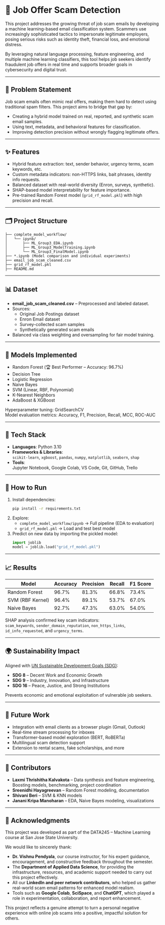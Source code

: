 
# 💼 Job Offer Scam Detection

This project addresses the growing threat of job scam emails by developing a machine learning-based email classification system. Scammers use increasingly sophisticated tactics to impersonate legitimate employers, posing serious risks such as identity theft, financial loss, and emotional distress.

By leveraging natural language processing, feature engineering, and multiple machine learning classifiers, this tool helps job seekers identify fraudulent job offers in real time and supports broader goals in cybersecurity and digital trust.

---

## 🛑 Problem Statement

Job scam emails often mimic real offers, making them hard to detect using traditional spam filters. This project aims to bridge that gap by:

- Creating a hybrid model trained on real, reported, and synthetic scam email samples.
- Using text, metadata, and behavioral features for classification.
- Improving detection precision without wrongly flagging legitimate offers.

---

## ✨ Features

- Hybrid feature extraction: text, sender behavior, urgency terms, scam keywords, etc.
- Custom metadata indicators: non-HTTPS links, bait phrases, identity info requests.
- Balanced dataset with real-world diversity (Enron, surveys, synthetic).
- SHAP-based model interpretability for feature importance.
- Pre-trained Random Forest model (`grid_rf_model.pkl`) with high precision and recall.

---

## 🗂 Project Structure

```
├── complete_model_workflow/
│   └── ipynb/
│       ├── ML_Group3_EDA.ipynb
│       ├── ML_Group3_ModelTraining.ipynb
│       └── ML_Group3_FinalModel.ipynb
├── *.ipynb (Model comparison and individual experiments)
├── email_job_scam_cleaned.csv
├── grid_rf_model.pkl
├── README.md
```

---

## 📊 Dataset

- **email_job_scam_cleaned.csv** – Preprocessed and labeled dataset.
- Sources:
  - Original Job Postings dataset
  - Enron Email dataset
  - Survey-collected scam samples
  - Synthetically generated scam emails
- Balanced via class weighting and oversampling for fair model training.

---

## 🤖 Models Implemented

- Random Forest (🏆 Best Performer – Accuracy: 96.7%)
- Decision Tree
- Logistic Regression
- Naive Bayes
- SVM (Linear, RBF, Polynomial)
- K-Nearest Neighbors
- AdaBoost & XGBoost

Hyperparameter tuning: GridSearchCV  
Model evaluation metrics: Accuracy, F1, Precision, Recall, MCC, ROC-AUC

---

## 🧰 Tech Stack

- **Languages**: Python 3.10
- **Frameworks & Libraries**:  
  `scikit-learn`, `xgboost`, `pandas`, `numpy`, `matplotlib`, `seaborn`, `shap`
- **Tools**:  
  Jupyter Notebook, Google Colab, VS Code, Git, GitHub, Trello

---

## 🚀 How to Run

1. Install dependencies:
   ```bash
   pip install -r requirements.txt
   ```
2. Explore:
   - `complete_model_workflow/ipynb` → Full pipeline (EDA to evaluation)
   - `grid_rf_model.pkl` → Load and test best model
3. Predict on new data by importing the pickled model:
   ```python
   import joblib
   model = joblib.load("grid_rf_model.pkl")
   ```

---

## 📈 Results

| Model             | Accuracy | Precision | Recall | F1 Score |
|------------------|----------|-----------|--------|----------|
| Random Forest     | 96.7%    | 81.3%     | 66.8%  | 73.4%    |
| SVM (RBF Kernel)  | 96.4%    | 89.1%     | 53.7%  | 67.0%    |
| Naive Bayes       | 92.7%    | 47.3%     | 63.0%  | 54.0%    |

SHAP analysis confirmed key scam indicators:  
`scam_keywords`, `sender_domain_reputation`, `non_https_links`, `id_info_requested`, and `urgency_terms`.

---

## 🌍 Sustainability Impact

Aligned with [UN Sustainable Development Goals (SDG)](https://sdgs.un.org/goals):

- **SDG 8** – Decent Work and Economic Growth  
- **SDG 9** – Industry, Innovation, and Infrastructure  
- **SDG 16** – Peace, Justice, and Strong Institutions  

Prevents economic and emotional exploitation of vulnerable job seekers.

---

## 🔮 Future Work

- Integration with email clients as a browser plugin (Gmail, Outlook)
- Real-time stream processing for inboxes
- Transformer-based model exploration (BERT, RoBERTa)
- Multilingual scam detection support
- Extension to rental scams, fake scholarships, and more

---

## 🤝 Contributors
- **Laxmi Thrishitha Kalvakota** –  Data synthesis and feature engineering, Boosting models, benchmarking, project coordination
- **Sreenidhi Hayagreevan** –  Random Forest modeling, documentation  
- **Shivani Beri** –  SVM & KNN models  
- **Janani Kripa Manoharan** – EDA, Naive Bayes modeling, visualizations  



---

## 🙏 Acknowledgments

This project was developed as part of the DATA245 – Machine Learning course at San Jose State University.

We would like to sincerely thank:

- **Dr. Vishnu Pendyala**, our course instructor, for his expert guidance, encouragement, and constructive feedback throughout the semester.
- The **Department of Applied Data Science**, for providing the infrastructure, resources, and academic support needed to carry out this project effectively.
- All our **LinkedIn and peer network contributors**, who helped us gather real-world scam email patterns for enhanced model realism.
- Tools such as **Google Colab**, **SciSpace**, and **ChatGPT**, which played a role in experimentation, collaboration, and report enhancement.

This project reflects a genuine attempt to turn a personal negative experience with online job scams into a positive, impactful solution for others.
